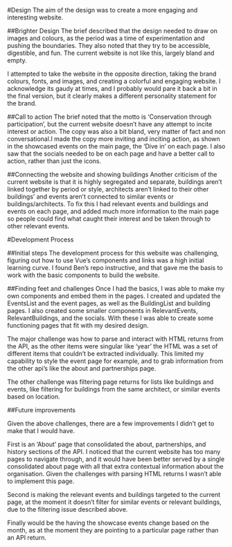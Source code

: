 #Design
The aim of the design was to create a more engaging and interesting website.

##Brighter Design
The brief described that the design needed to draw on images and colours, as the period was a time of experimentation and pushing the boundaries. They also noted that they try to be accessible, digestible, and fun. The current website is not like this, largely bland and empty. 

I attempted to take the website in the opposite direction, taking the brand colours, fonts, and images, and creating a colorful and engaging website. I acknowledge its gaudy at times, and I probably would pare it back a bit in the final version, but it clearly makes a different personality statement for the brand. 

##Call to action
The brief noted that the motto is ‘Conservation through participation’, but the current website doesn’t have any attempt to incite interest or action. The copy was also a bit bland, very matter of fact and non conversational.I made the copy more inviting and inciting action, as shown in the showcased events on the main page, the ‘Dive in’ on each page. I also saw that the socials needed to be on each page and have a better call to action, rather than just the icons. 

##Connecting the website and showing buildings
Another criticism of the current website is that it is highly segregated and separate, buildings aren’t linked together by period or style, architects aren’t linked to their other buildings’ and events aren’t connected to similar events or buildings/architects. To fix this I had relevant events and buildings and events on each page, and added much more information to the main page so people could find what caught their interest and be taken through to other relevant events. 


#Development Process

##Initial steps
The development process for this website was challenging, figuring out how to use Vue’s components and links was a high initial learning curve. I found Ben’s repo instructive, and that gave me the basis to work with the basic components to build the website. 

##Finding feet and challenges
Once I had the basics, I was able to make my own components and embed them in the pages. I created and updated the EventsList and the event pages, as well as the BuildingList and building pages. I also created some smaller components in RelevantEvents, RelevantBuildings, and the socials. With these I was able to create some functioning pages that fit with my desired design. 

The major challenge was how to parse and interact with HTML returns from the API, as the other items were singular like ‘year’ the HTML was a set of different items that couldn’t be extracted individually. This limited my capability to style the event page for example, and to grab information from the other api’s like the about and partnerships page.

The other challenge was filtering page returns for lists like buildings and events, like filtering for buildings from the same architect, or similar events based on location. 

##Future improvements

Given the above challenges, there are a few improvements I didn’t get to make that I would have. 

First is an ‘About’ page that consolidated the about, partnerships, and history sections of the API. I noticed that the current website has too many pages to navigate through, and it would have been better served by a single consolidated about page with all that extra contextual information about the organisation. Given the challenges with parsing HTML returns I wasn’t able to implement this page. 

Second is making the relevant events and buildings targeted to the current page, at the moment it doesn’t filter for similar events or relevant buildings, due to the filtering issue described above. 

Finally would be the having the showcase events change based on the month, as at the moment they are pointing to a particular page rather than an API return. 
